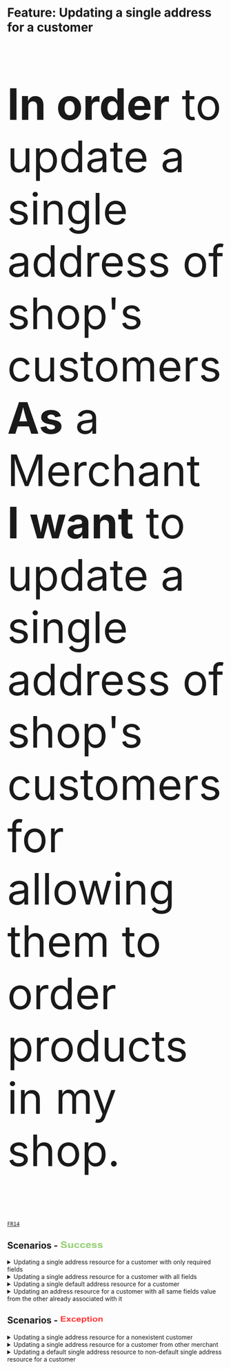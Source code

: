 <div class="container">
  <h1>Feature: Updating a single address for a customer</h1>
  <div class="panel panel-default">    
    <div class="panel-body"><p style="font-size:100px"><b>In order</b> to update a single address of shop's customers<br><b>As</b> a Merchant<br><b>I want</b> to update a single address of shop's customers for allowing them to order products in my shop.</p></div>    
  </div>
</div>

<a href="/business-domain-design/functional-requirements.md"><code>FR14</code></a>

## Scenarios - <img src="success_icon.png" width="100" height="18">

<details>
  <summary>Updating a single address resource for a customer with only required fields</summary><br>
  <b>Given</b> XXX<br>
  <b>And</b> XXX<br>
  <b>And</b> XXXX<br>
  <b>And</b> XXX<br>
  <b>And</b> XXX<br>
  <b>And</b> XXXX<br>
  <b>When</b> XXX<br>
  <b>Then</b> XXX<br>
  <b>And</b> XXXX<br>
  <b>And</b> XXXXX<br>
</details>

<details>
  <summary>Updating a single address resource for a customer with all fields</summary><br>  
</details>

<details>
  <summary>Updating a single default address resource for a customer</summary><br>  
</details>

<details>
  <summary>Updating an address resource for a customer with all same fields value from the other already associated with it</summary><br>  
</details>

## Scenarios - <img src="exception_icon.png" width="100" height="18">

<details>
  <summary>Updating a single address resource for a nonexistent customer</summary><br>  
</details>

<details>
  <summary>Updating a single address resource for a customer from other merchant</summary><br>  
</details>

<details>
  <summary>Updating a default single address resource to non-default single address resource for a customer</summary><br>  
</details>


